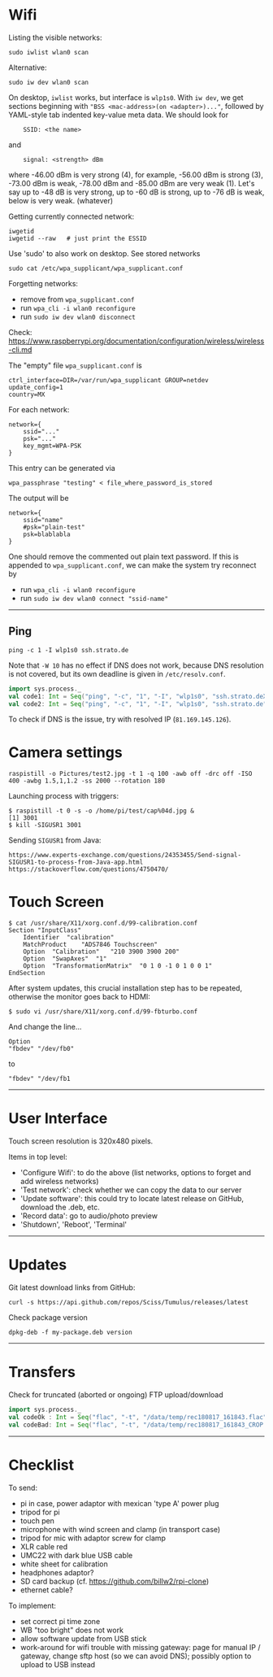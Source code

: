 # Wifi

Listing the visible networks:

    sudo iwlist wlan0 scan

Alternative:

    sudo iw dev wlan0 scan
    
On desktop, `iwlist` works, but interface is `wlp1s0`.
With `iw dev`, we get sections beginning with `"BSS <mac-address>(on <adapter>)..."`, followed
by YAML-style tab indented key-value meta data. We should look for

        SSID: <the name>
        
and

        signal: <strength> dBm
        
where -46.00 dBm is very strong (4), for example, -56.00 dBm is strong (3), -73.00 dBm is weak, 
-78.00 dBm and -85.00 dBm are very weak (1). Let's say up to -48 dB is very strong, up to -60 dB is strong,
up to -76 dB is weak, below is very weak. (whatever)

Getting currently connected network:

    iwgetid
    iwgetid --raw   # just print the ESSID

Use 'sudo' to also work on desktop. See stored networks

    sudo cat /etc/wpa_supplicant/wpa_supplicant.conf

Forgetting networks:

- remove from `wpa_supplicant.conf`
- run `wpa_cli -i wlan0 reconfigure`
- run `sudo iw dev wlan0 disconnect`

Check: https://www.raspberrypi.org/documentation/configuration/wireless/wireless-cli.md

The "empty" file `wpa_supplicant.conf` is

    ctrl_interface=DIR=/var/run/wpa_supplicant GROUP=netdev
    update_config=1
    country=MX

For each network:

    network={
        ssid="..."
        psk="..."
        key_mgmt=WPA-PSK
    }

This entry can be generated via

    wpa_passphrase "testing" < file_where_password_is_stored
    
The output will be 

    network={
        ssid="name"
        #psk="plain-test"
        psk=blablabla
    }

One should remove the commented out plain text password.
If this is appended to `wpa_supplicant.conf`, we can make the system try reconnect by

- run `wpa_cli -i wlan0 reconfigure`
- run `sudo iw dev wlan0 connect "ssid-name"`

---------------

## Ping

    ping -c 1 -I wlp1s0 ssh.strato.de

Note that `-W 10` has no effect if DNS does not work, because DNS resolution is not covered, but its
own deadline is given in `/etc/resolv.conf`.

```scala
import sys.process._
val code1: Int = Seq("ping", "-c", "1", "-I", "wlp1s0", "ssh.strato.deX").!  // code 2 if not found
val code2: Int = Seq("ping", "-c", "1", "-I", "wlp1s0", "ssh.strato.de").!  // code 0 if found
```

To check if DNS is the issue, try with resolved IP (`81.169.145.126`).

# Camera settings

    raspistill -o Pictures/test2.jpg -t 1 -q 100 -awb off -drc off -ISO 400 -awbg 1.5,1,1.2 -ss 2000 --rotation 180
    
Launching process with triggers:

    $ raspistill -t 0 -s -o /home/pi/test/cap%04d.jpg &
    [1] 3001
    $ kill -SIGUSR1 3001
    
Sending `SIGUSR1` from Java:

    https://www.experts-exchange.com/questions/24353455/Send-signal-SIGUSR1-to-process-from-Java-app.html
    https://stackoverflow.com/questions/4750470/
   
# Touch Screen

    $ cat /usr/share/X11/xorg.conf.d/99-calibration.conf 
    Section "InputClass"
        Identifier	"calibration"
        MatchProduct	"ADS7846 Touchscreen"
        Option	"Calibration"	"210 3900 3900 200"
        Option	"SwapAxes"	"1"
        Option	"TransformationMatrix"	"0 1 0 -1 0 1 0 0 1"
    EndSection
    
After system updates, this crucial installation step has to be repeated, otherwise the monitor goes
back to HDMI:

    $ sudo vi /usr/share/X11/xorg.conf.d/99-fbturbo.conf

And change the line...

    Option
    "fbdev" "/dev/fb0"

to 

    "fbdev" "/dev/fb1

--------------

# User Interface

Touch screen resolution is 320x480 pixels.

Items in top level:

- 'Configure Wifi': to do the above (list networks, options to forget and add wireless networks)
- 'Test network': check whether we can copy the data to our server
- 'Update software': this could try to locate latest release on GitHub, download the .deb, etc.
- 'Record data': go to audio/photo preview
- 'Shutdown', 'Reboot', 'Terminal'

--------------

# Updates

Git latest download links from GitHub:

    curl -s https://api.github.com/repos/Sciss/Tumulus/releases/latest

Check package version

    dpkg-deb -f my-package.deb version

--------------

# Transfers

Check for truncated (aborted or ongoing) FTP upload/download

```scala
import sys.process._
val codeOk : Int = Seq("flac", "-t", "/data/temp/rec180817_161843.flac"     ).! // 0
val codeBad: Int = Seq("flac", "-t", "/data/temp/rec180817_161843_CROP.flac").! // 1
```

--------------

# Checklist

To send:

- pi in case, power adaptor with mexican 'type A' power plug
- tripod for pi
- touch pen
- microphone with wind screen and clamp (in transport case)
- tripod for mic with adaptor screw for clamp
- XLR cable red
- UMC22 with dark blue USB cable
- white sheet for calibration
- headphones adaptor?
- SD card backup (cf. https://github.com/billw2/rpi-clone)
- ethernet cable?

To implement:

- set correct pi time zone
- WB "too bright" does not work
- allow software update from USB stick
- work-around for wifi trouble with missing gateway:
  page for manual IP / gateway, change sftp host (so we can avoid DNS);
  possibly option to upload to USB instead
